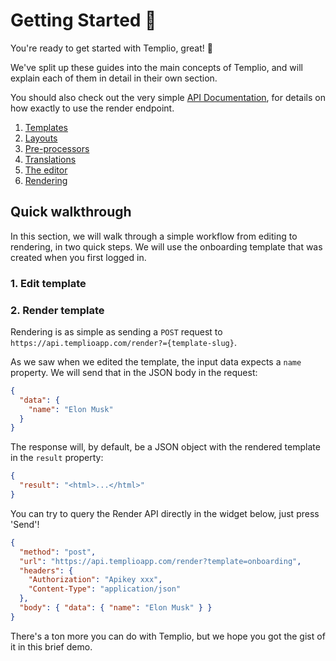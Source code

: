 # Getting Started 🚀

You're ready to get started with Templio, great! 💪

We've split up these guides into the main concepts of Templio, and will explain each of them in detail in their own section.

You should also check out the very simple [API Documentation](https://templio.stoplight.io/docs/templio-docs/reference/Templio-API.v1.yaml/paths/~1render/post), for details on how exactly to use the render endpoint.

1. [Templates](./1-Templates.md)
2. [Layouts](./2-Layouts.md)
3. [Pre-processors](./3-Pre-processors.md)
4. [Translations](./4-Translations.md)
5. [The editor](./5-Editor.md)
6. [Rendering](./6-Rendering.md)

## Quick walkthrough

In this section, we will walk through a simple workflow from editing to rendering, in two quick steps. We will use the onboarding template that was created when you first logged in.

### 1. Edit template

### 2. Render template

Rendering is as simple as sending a `POST` request to `https://api.templioapp.com/render?={template-slug}`.

As we saw when we edited the template, the input data expects a `name` property. We will send that in the JSON body in the request:

```json
{
  "data": {
    "name": "Elon Musk"
  }
}
```

The response will, by default, be a JSON object with the rendered template in the `result` property:

```json
{
  "result": "<html>...</html>"
}
```

You can try to query the Render API directly in the widget below, just press 'Send'!

```json http
{
  "method": "post",
  "url": "https://api.templioapp.com/render?template=onboarding",
  "headers": {
    "Authorization": "Apikey xxx",
    "Content-Type": "application/json"
  },
  "body": { "data": { "name": "Elon Musk" } }
}
```

There's a ton more you can do with Templio, but we hope you got the gist of it in this brief demo.
